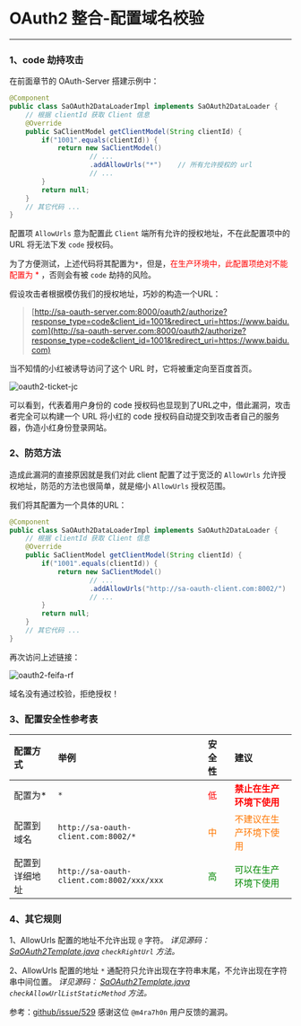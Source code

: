 # OAuth2 整合-配置域名校验

--- 

### 1、code 劫持攻击
在前面章节的 OAuth-Server 搭建示例中：

``` java
@Component
public class SaOAuth2DataLoaderImpl implements SaOAuth2DataLoader {
	// 根据 clientId 获取 Client 信息
	@Override
	public SaClientModel getClientModel(String clientId) {
		if("1001".equals(clientId)) {
			return new SaClientModel()
					// ...
					.addAllowUrls("*")    // 所有允许授权的 url
					// ...
		}
		return null;
	}
	// 其它代码 ... 
}
```

配置项 `AllowUrls` 意为配置此 `Client` 端所有允许的授权地址，不在此配置项中的 URL 将无法下发 `code` 授权码。

为了方便测试，上述代码将其配置为`*`，但是，<font color="#FF0000" >在生产环境中，此配置项绝对不能配置为 * </font>，否则会有被 `code` 劫持的风险。

假设攻击者根据模仿我们的授权地址，巧妙的构造一个URL：

> [http://sa-oauth-server.com:8000/oauth2/authorize?response_type=code&client_id=1001&redirect_uri=https://www.baidu.com](http://sa-oauth-server.com:8000/oauth2/authorize?response_type=code&client_id=1001&redirect_uri=https://www.baidu.com)

当不知情的小红被诱导访问了这个 URL 时，它将被重定向至百度首页。

![oauth2-ticket-jc](https://oss.dev33.cn/sa-token/doc/oauth2-new/oauth2-ticket-jc.png 's-w-sh')

可以看到，代表着用户身份的 code 授权码也显现到了URL之中，借此漏洞，攻击者完全可以构建一个 URL 将小红的 code 授权码自动提交到攻击者自己的服务器，伪造小红身份登录网站。


### 2、防范方法

造成此漏洞的直接原因就是我们对此 client 配置了过于宽泛的 `AllowUrls` 允许授权地址，防范的方法也很简单，就是缩小 `AllowUrls` 授权范围。

我们将其配置为一个具体的URL：

``` java
@Component
public class SaOAuth2DataLoaderImpl implements SaOAuth2DataLoader {
	// 根据 clientId 获取 Client 信息
	@Override
	public SaClientModel getClientModel(String clientId) {
		if("1001".equals(clientId)) {
			return new SaClientModel()
					// ...
					.addAllowUrls("http://sa-oauth-client.com:8002/")    // 所有允许授权的 url
					// ...
		}
		return null;
	}
	// 其它代码 ... 
}
```

再次访问上述链接：

![oauth2-feifa-rf](https://oss.dev33.cn/sa-token/doc/oauth2-new/oauth2-feifa-rf.png 's-w-sh')

域名没有通过校验，拒绝授权！


### 3、配置安全性参考表

| 配置方式		| 举例											| 安全性								|  建议									|
| :--------		| :--------										| :--------							| :--------								|
| 配置为*		| `*`											| <font color="#F00" >低</font>		| **<font color="#F00" >禁止在生产环境下使用</font>**	|
| 配置到域名		| `http://sa-oauth-client.com:8002/*`			| <font color="#F70" >中</font>		| <font color="#F70" >不建议在生产环境下使用</font>	|
| 配置到详细地址	| `http://sa-oauth-client.com:8002/xxx/xxx`		| <font color="#080" >高</font>		| <font color="#080" >可以在生产环境下使用</font>	|


### 4、其它规则

1、AllowUrls 配置的地址不允许出现 `@` 字符。
*详见源码：[SaOAuth2Template.java](https://gitee.com/dromara/sa-token/blob/master/sa-token-plugin/sa-token-oauth2/src/main/java/cn/dev33/satoken/oauth2/template/SaOAuth2Template.java) 
`checkRightUrl` 方法。*

2、AllowUrls 配置的地址 `*` 通配符只允许出现在字符串末尾，不允许出现在字符串中间位置。
*详见源码： [SaOAuth2Template.java](https://gitee.com/dromara/sa-token/blob/master/sa-token-plugin/sa-token-oauth2/src/main/java/cn/dev33/satoken/oauth2/template/SaOAuth2Template.java) 
`checkAllowUrlListStaticMethod` 方法。*

参考：[github/issue/529](https://github.com/dromara/Sa-Token/issues/529)
感谢这位 `@m4ra7h0n` 用户反馈的漏洞。

